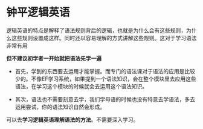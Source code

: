 # 钟平逻辑英语

逻辑英语的特点是解释了语法规则背后的逻辑，也就是为什么会有这些规则，为什么这些规则设置成这样。同时还以容易理解的方式讲解这些规则。这对于学习语法非常有用

**但不建议初学者一开始就把语法先学一遍**

- 首先，学到的东西要去运用才能掌握。而专门的语法课对于语法的应用是比较少的。不像EF学习系统，如果提到一个语法知识，会在整个模块里去应用这些语法，在学习这个模块的时候就会去运用这个语法知识。

- 其次，语法也不需要刻意去学，我们学母语的时候也没有特意去学语法，多去运用尝试，你的语法知识自然会形成。

可以去**学习逻辑英语理解语法的方法**。不需要深入学习。

